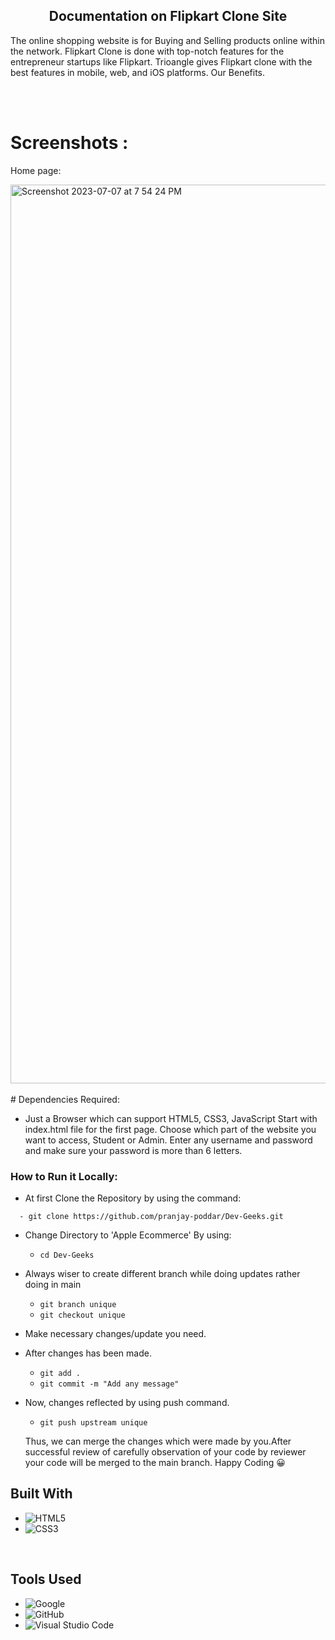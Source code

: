 <h2 align="center">Documentation on Flipkart Clone Site</h2>
<p> The online shopping website is for Buying and Selling products online within the network. Flipkart Clone is done with top-notch features for the entrepreneur startups like Flipkart. Trioangle gives Flipkart clone with the best features in mobile, web, and iOS platforms. Our Benefits.
</p>

<br />
<br />


# Screenshots :
Home page:
<br>

<img width="1438" alt="Screenshot 2023-07-07 at 7 54 24 PM" src="https://github.com/pranjay-poddar/Dev-Geeks/assets/102572480/ee2181b5-d4a7-4998-8b09-e64f47d1cf0e">
<br><br>
# Dependencies Required:

 - Just a Browser which can support HTML5, CSS3, JavaScript
 Start with index.html file for the first page.
Choose which part of the website you want to access, Student or Admin.
Enter any username and password and make sure your password is more than 6 letters.

### How to Run it Locally:

- At first Clone the Repository by using the command:
```
  - git clone https://github.com/pranjay-poddar/Dev-Geeks.git
```

- Change Directory to 'Apple Ecommerce' By using:
     - ``` cd Dev-Geeks ```
- Always wiser to create different branch while doing updates rather doing in main
     - ``` git branch unique ```
     - ``` git checkout unique ```
- Make necessary changes/update you need. 
- After changes has been made.
     - ``` git add . ```
     - ``` git commit -m "Add any message" ```
- Now, changes reflected by using push command.
     - ```git push upstream unique``` 
    
    Thus, we can merge the changes which were made by you.After successful review of carefully observation of your code by reviewer your code will be merged to the main branch. 
    Happy Coding 😀



## **Built With**

- ![HTML5](https://img.shields.io/badge/html5-%23E34F26.svg?style=for-the-badge&logo=html5&logoColor=white)   
- ![CSS3](https://img.shields.io/badge/css3-%231572B6.svg?style=for-the-badge&logo=css3&logoColor=white) 

<br>

## **Tools Used**

- ![Google](https://img.shields.io/badge/google-DA4437?style=for-the-badge&logo=google&logoColor=white)
- ![GitHub](https://img.shields.io/badge/github-0D1117.svg?style=for-the-badge&logo=github&logoColor=white)  
- ![Visual Studio Code](https://img.shields.io/badge/Visual%20Studio%20Code-0078d7.svg?style=for-the-badge&logo=visual-studio-code&logoColor=white)   


<br>

